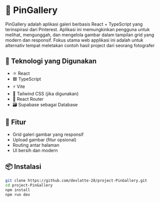 # 📌 PinGallery

PinGallery adalah aplikasi galeri berbasis React + TypeScript yang terinspirasi dari Pinterest. Aplikasi ini memungkinkan pengguna untuk melihat, mengunggah, dan mengelola gambar dalam tampilan grid yang modern dan responsif.
Fokus utama web applikasi ini adalah untuk alternativ tempat meletakan contoh hasil project dari seorang fotografer

## 🚀 Teknologi yang Digunakan

- ⚛️ React
- 🟦 TypeScript
- ⚡ Vite
- 🎨 Tailwind CSS (jika digunakan)
- 🔗 React Router
- 🗃️ Supabase sebagai Database

## 🧩 Fitur

- Grid galeri gambar yang responsif
- Upload gambar (fitur opsional)
- Routing antar halaman
- UI bersih dan modern

## 📦 Instalasi

```bash
git clone https://github.com/devlatte-28/project-PinGallery.git
cd project-PinGallery
npm install
npm run dev
